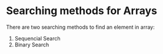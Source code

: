 # Searching methods for Arrays
There are two searching methods to find an element in array:

1.  Sequencial Search 
2.  Binary Search
